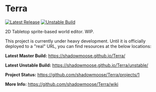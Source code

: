 # Terra 
[![Latest Release](https://github.com/shadowmoose/Terra/workflows/Build%20UI/badge.svg)](https://github.com/shadowmoose/Terra/actions?query=workflow%3A%22Build+UI%22) [![Unstable Build](https://github.com/shadowmoose/Terra/workflows/Build%20Unstable/badge.svg)](https://github.com/shadowmoose/Terra/actions?query=workflow%3A%22Build+Unstable%22)

2D Tabletop sprite-based world editor. WIP.


This project is currently under heavy development. 
Until it is officially deployed to a "real" URL, you can find resources at the below locations:

__Latest Master Build:__ https://shadowmoose.github.io/Terra/

__Latest Unstable Build:__ https://shadowmoose.github.io/Terra/unstable/

__Project Status:__ https://github.com/shadowmoose/Terra/projects/1

__More Info:__ https://github.com/shadowmoose/Terra/wiki
